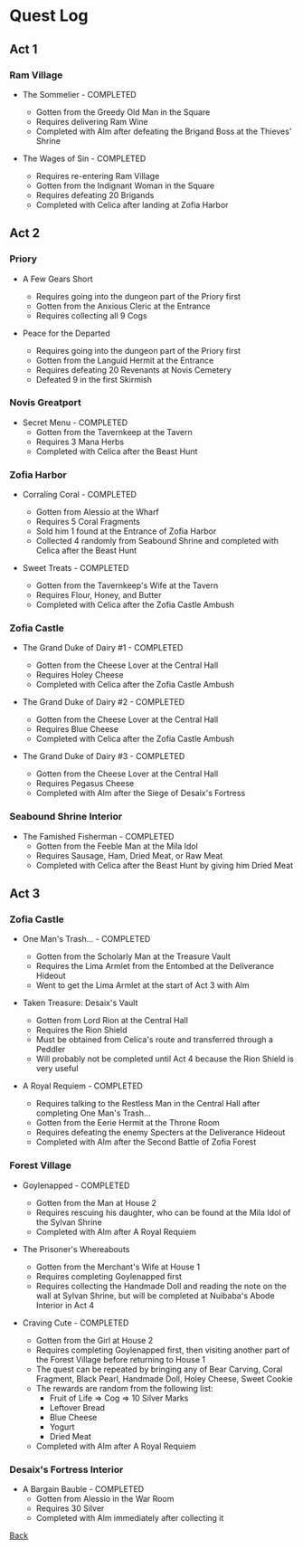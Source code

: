# Quest Log

## Act 1

### Ram Village

- The Sommelier - COMPLETED
  - Gotten from the Greedy Old Man in the Square
  - Requires delivering Ram Wine
  - Completed with Alm after defeating the Brigand Boss at the Thieves' Shrine

- The Wages of Sin - COMPLETED
  - Requires re-entering Ram Village
  - Gotten from the Indignant Woman in the Square
  - Requires defeating 20 Brigands
  - Completed with Celica after landing at Zofia Harbor

## Act 2

### Priory

- A Few Gears Short
  - Requires going into the dungeon part of the Priory first
  - Gotten from the Anxious Cleric at the Entrance
  - Requires collecting all 9 Cogs

- Peace for the Departed
  - Requires going into the dungeon part of the Priory first
  - Gotten from the Languid Hermit at the Entrance
  - Requires defeating 20 Revenants at Novis Cemetery
  - Defeated 9 in the first Skirmish

### Novis Greatport

- Secret Menu - COMPLETED
  - Gotten from the Tavernkeep at the Tavern
  - Requires 3 Mana Herbs
  - Completed with Celica after the Beast Hunt

### Zofia Harbor

- Corraling Coral - COMPLETED
  - Gotten from Alessio at the Wharf
  - Requires 5 Coral Fragments
  - Sold him 1 found at the Entrance of Zofia Harbor
  - Collected 4 randomly from Seabound Shrine and completed with Celica after the Beast Hunt

- Sweet Treats - COMPLETED
  - Gotten from the Tavernkeep's Wife at the Tavern
  - Requires Flour, Honey, and Butter
  - Completed with Celica after the Zofia Castle Ambush

### Zofia Castle

- The Grand Duke of Dairy #1 - COMPLETED
  - Gotten from the Cheese Lover at the Central Hall
  - Requires Holey Cheese
  - Completed with Celica after the Zofia Castle Ambush

- The Grand Duke of Dairy #2 - COMPLETED
  - Gotten from the Cheese Lover at the Central Hall
  - Requires Blue Cheese
  - Completed with Celica after the Zofia Castle Ambush

- The Grand Duke of Dairy #3 - COMPLETED
  - Gotten from the Cheese Lover at the Central Hall
  - Requires Pegasus Cheese
  - Completed with Alm after the Siege of Desaix's Fortress

### Seabound Shrine Interior

- The Famished Fisherman - COMPLETED
  - Gotten from the Feeble Man at the Mila Idol
  - Requires Sausage, Ham, Dried Meat, or Raw Meat
  - Completed with Celica after the Beast Hunt by giving him Dried Meat

## Act 3

### Zofia Castle

- One Man's Trash... - COMPLETED
  - Gotten from the Scholarly Man at the Treasure Vault
  - Requires the Lima Armlet from the Entombed at the Deliverance Hideout
  - Went to get the Lima Armlet at the start of Act 3 with Alm

- Taken Treasure: Desaix's Vault
  - Gotten from Lord Rion at the Central Hall
  - Requires the Rion Shield
  - Must be obtained from Celica's route and transferred through a Peddler
  - Will probably not be completed until Act 4 because the Rion Shield is very useful

- A Royal Requiem - COMPLETED
  - Requires talking to the Restless Man in the Central Hall after completing One Man's Trash...
  - Gotten from the Eerie Hermit at the Throne Room
  - Requires defeating the enemy Specters at the Deliverance Hideout
  - Completed with Alm after the Second Battle of Zofia Forest

### Forest Village

- Goylenapped - COMPLETED
  - Gotten from the Man at House 2
  - Requires rescuing his daughter, who can be found at the Mila Idol of the Sylvan Shrine
  - Completed with Alm after A Royal Requiem

- The Prisoner's Whereabouts
  - Gotten from the Merchant's Wife at House 1
  - Requires completing Goylenapped first
  - Requires collecting the Handmade Doll and reading the note on the wall at Sylvan Shrine, but will be completed at Nuibaba's Abode Interior in Act 4

- Craving Cute - COMPLETED
  - Gotten from the Girl at House 2
  - Requires completing Goylenapped first, then visiting another part of the Forest Village before returning to House 1
  - The quest can be repeated by bringing any of Bear Carving, Coral Fragment, Black Pearl, Handmade Doll, Holey Cheese, Sweet Cookie
  - The rewards are random from the following list:
    - Fruit of Life => Cog => 10 Silver Marks
    - Leftover Bread
    - Blue Cheese
    - Yogurt
    - Dried Meat
  - Completed with Alm after A Royal Requiem

### Desaix's Fortress Interior

- A Bargain Bauble - COMPLETED
  - Gotten from Alessio in the War Room
  - Requires 30 Silver
  - Completed with Alm immediately after collecting it

[Back](../README.md)